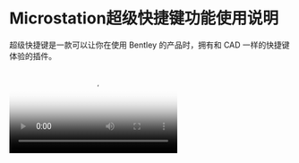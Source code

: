 # Microstation超级快捷键功能使用说明

超级快捷键是一款可以让你在使用 Bentley 的产品时，拥有和 CAD 一样的快捷键体验的插件。

<video id="video" controls="" preload="load" poster="Microstation-powershortcut">
      <source id="mp4" src="https://obs.uamazing.cn:52443/public/files/video/Microstation-powershortcut.mp4" type="video/mp4">
</videos>

详见[说明文档](https://galens.uamazing.cn/posts/2021/192XQSC.html)